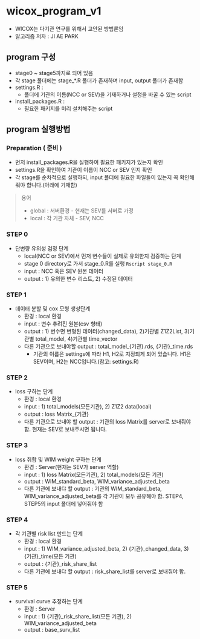 # wicox_program_v1
- WICOX는 다기관 연구를 위해서 고안된 방법론임
- 알고리즘 저자 : JI AE PARK

## program 구성
- stage0 ~ stage5까지로 되어 있음
- 각 stage 폴더에는 stage_*.R 폴더가 존재하며 input, output 폴더가 존재함
- settings.R :
    - 폴더에 기관의 이름(NCC or SEV)을 기재하거나 설정을 바꿀 수 있는 script
- install_packages.R :
    - 필요한 패키지를 미리 설치해주는 script

## program 실행방법
### Preparation ( 준비 ) 
- 먼저 install_packages.R을 실행하여 필요한 패키지가 있는지 확인
- settings.R을 확인하여 기관이 이름이 NCC or SEV 인지 확인
- 각 stage를 순차적으로 실행하되, input 폴더에 필요한 파일들이 있는지 꼭 확인해줘야 합니다.(아래에 기재함)
> 용어
> * global : 서버환경 - 현재는 SEV를 서버로 가정
> * local : 각 기관 자체 - SEV, NCC

### STEP 0
- 단변량 유의성 검정 단계
    - local(NCC or SEV)에서 먼저 변수들이 실제로 유의한지 검증하는 단계
    - stage 0 directory로 가서 stage_0.R를 실행 `Rscript stage_0.R`
    - input : NCC 혹은 SEV 원본 데이터
    - output : 1) 유의한 변수 리스트, 2) 수정된 데이터

### STEP 1
- 데이터 분할 및 cox 모형 생성단계
    - 환경 : local 환경
    - input : 변수 추려진 원본(csv 형태)
    - output : 1) 변수면 변형된 데이터(changed_data), 2)기관별 Z1Z2List, 3)기관별 total_model, 4)기관별 time_vector
    - 다른 기관으로 보내야할 output : total_model_{기관}.rds, {기관}_time.rds
        * 기관의 이름은 settings에 따라 H1, H2로 지정되게 되어 있습니다. H1은 SEV이며, H2는 NCC입니다.(참고: settings.R)

### STEP 2
- loss 구하는 단계
    - 환경 : local 환경
    - input : 1) total_models(모든기관), 2) Z1Z2 data(local)
    - output : loss Matrix_{기관}
    - 다른 기관으로 보내야 할 output : 기관의 loss Matrix를 server로 보내줘야 함. 현재는 SEV로 보내주시면 됩니다.

### STEP 3
- loss 취합 및 WIM weight 구하는 단계
    - 환경 : Server(현재는 SEV가 server 역할)
    - input : 1) loss Matrix(모든기관), 2) total_models(모든 기관)
    - output : WIM_standard_beta, WIM_variance_adjusted_beta
    - 다른 기관에 보내댜 할 output : 기관의 WIM_standard_beta, WIM_variance_adjusted_beta를 각 기관이 모두 공유해야 함. STEP4, STEP5의 input 폴더에 넣어줘야 함

### STEP 4
 - 각 기관별 risk list 만드는 단계
    - 환경 : local 환경
    - input : 1) WIM_variance_adjusted_beta, 2) {기관}_changed_data, 3) {기관}_time(모든 기관)
    - output : {기관}_risk_share_list
    - 다른 기관에 보내댜 할 output : risk_share_list를 server로 보내줘야 함. 
### STEP 5 
 - survival curve 추정하는 단계
    - 환경 : Server
    - input : 1) {기관}_risk_share_list(모든 기관), 2) WIM_variance_adjusted_beta
    - output : base_surv_list